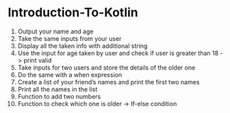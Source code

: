 # Introduction-To-Kotlin

1.  Output your name and age
2.	Take the same inputs from your user
4.	Display all the taken info with additional string
5.	Use the input for age taken by user and check if user is greater than 18 -> print valid
6.	Take inputs for two users and store the details of the older one
7.	Do the same with a when expression
8.	Create a list of your friend’s names and print the first two names
9.	Print all the names in the list
10.	Function to add two numbers
11.	Function to check which one is older -> If-else condition

